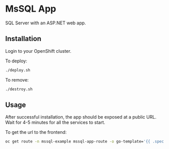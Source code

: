 # MsSQL App

SQL Server with an ASP.NET web app.

## Installation

Login to your OpenShift cluster. 

To deploy:

```bash
./deploy.sh
```

To remove:

```bash
./destroy.sh
```

## Usage

After successful installation, the app should be exposed at a public URL. Wait for 4-5 minutes for all the services to start.

To get the url to the frontend:

```bash
oc get route -n mssql-example mssql-app-route -o go-template='{{ .spec.host }}{{ println }}'
```